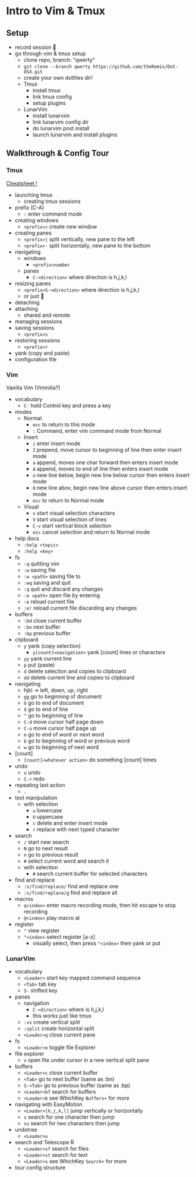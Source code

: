# Intro to Vim & Tmux

## Setup

- record session 
- go through vim & tmux setup
    - clone repo, branch: "qwerty"
    - `git clone --branch qwerty https://github.com/theRemix/Dot-OSX.git`
    - create your own dotfiles dir!
    - Tmux
        - install tmux 
        - link tmux config
        - setup plugins
    - LunarVim
        - install lunarvim 
        - link lunarvim config dir
        - do lunarvim post install
        - launch lunarvim and install plugins

## Walkthrough & Config Tour

### Tmux

[Cheatsheet !](https://tmuxcheatsheet.com/)

- launching tmux 
    - creating tmux sessions
- prefix (C-A)
    - `:` enter command mode
- creating windows 
    - `<prefix>c` create new window
- creating panes 
    - `<prefix>|` split vertically, new pane to the left
    - `<prefix>-` split horizontally, new pane to the bottom
- navigating
    - windows
        - `<prefix>number`
    - panes
        - `C-<direction>` where direction is h,j,k,l
- resizing panes
    - `<prefix>S-<direction>` where direction is h,j,k,l
    - or just 
- detaching 
- attaching 
    - shared and remote
- managing sessions
- saving sessions
    - `<prefix>s`
- restoring sessions
    - `<prefix>r`
- yank (copy and paste)
- configuration file


### Vim

Vanilla Vim (Vimnilla?)

- vocabulary
    - `C-` hold Control key and press a key
- modes
    - Normal
        - `esc` to return to this mode
        - `:` Command, enter vim command mode from Normal
    - Insert
        - `i` enter insert mode
        - `I` prepend, move cursor to beginning of line then enter insert mode
        - `a` append, moves one char forward then enters insert mode
        - `A` append, moves to end of line then enters insert mode
        - `o` new line below, begin new line below cursor then enters insert mode
        - `O` new line abov, begin new line above cursor then enters insert mode
        - `esc` to return to Normal mode
    - Visual
        - `v` start visual selection characters
        - `V` start visual selection of lines
        - `C-v` start vertical block selection
        - `esc` cancel selection and return to Normal mode
- help docs
    - `:help <topic>`
    - `:help <key>`
- fs
    - `:q` quitting vim
    - `:w` saving file
    - `:w <path>` saving file to <path>
    - `:wq` saving and quit
    - `:q` quit and discard any changes
    - `:e <path>` open file by entering <path>
    - `:e` reload current file
    - `:e!` reload current file discarding any changes
- buffers
    - `:bd` close current buffer
    - `:bn` next buffer
    - `:bp` previous buffer
- clipboard
    - `y` yank (copy selection)
        - `y[count]<navigation>` yank [count] lines or characters
    - `yy` yank current line
    - `p` put (paste)
    - `d` delete selection and copies to clipboard
    - `dd` delete current line and copies to clipboard
- navigating
    - hjkl -> left, down, up, right
    - `gg` go to beginning of document
    - `G` go to end of document
    - `$` go to end of line
    - `^` go to beginning of line
    - `C-d` move cursor half page down
    - `C-u` move cursor half page up
    - `e` go to end of word or next word
    - `b` go to beginning of word or previous word
    - `w` go to beginning of next word
- [count]
    - `[count]<whatever action>` do something [count] times
- undo
    - `u` undo
    - `C-r` redo
- repeating last action
    - `.`
- text manipulation
    - with selection
        - `u` lowercase 
        - `U` uppercase
        - `c` delete and enter insert mode
        - `r` replace with next typed character
- search
    - `/` start new search
    - `N` go to next result
    - `n` go to previous result
    - `#` select current word and search it
    - with selection
        - `#` search current buffer for selected characters
- find and replace
    - `:s/find/replace/` find and replace one
    - `:s/find/replace/g` find and replace all
- macros
    - `q<index>` enter macro recording mode, then hit escape to stop recording
    - `@<index>` play macro at <index>
- register
    - `"` view register
    - `"<index>` select register [a-z]
        - visually select, then press `"<index>` then yank or put

### LunarVim

- vocabulary
    - `<Leader>` start key mapped command sequence
    - `<Tab>` tab key
    - `S-` shifted key
- panes
    - navigation
        - `C-<direction>` where <direction> is h,j,k,l
        - this works just like tmux
    - `:vs` create vertical split
    - `:split` create horizontal split
    - `<Leader>q` close current pane
- fs
    - `<Leader>e` toggle file Explorer
- file explorer
    - `v` open file under cursor in a new vertical split pane
- buffers
    - `<Leader>c` close current buffer
    - `<Tab>` go to next buffer (same as :bn)
    - `S-<Tab>` go to previous buffer (same as :bp)
    - `<Leader>bf` search for buffers
    - `<Leader>b` see WhichKey `Buffers+` for more
- navigating with EasyMotion
    - `<Leader>[h,j,k,l]` jump vertically or horizontally
    - `s` search for one character then jump
    - `ss` search for two characters then jump
- undotree
    - `<Leader>u`
- search and Telescope 
    - `<Leader>sf` search for files
    - `<Leader>st` search for text
    - `<Leader>s` see WhichKey `Search+` for more
- tour config structure
